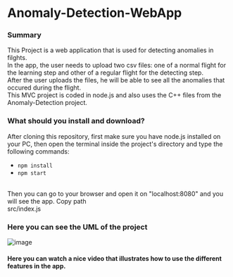 # Anomaly-Detection-WebApp

### Summary
This Project is a web application that is used for detecting anomalies in filghts.<br />
In the app, the user needs to upload two csv files: one of a normal flight for the learning step and other of a regular flight for the detecting step.<br />
After the user uploads the files, he will be able to see all the anomalies that occured during the flight.<br />
This MVC project is coded in node.js and also uses the C++ files from the Anomaly-Detection project.

### What should you install and download?
After cloning this repository, first make sure you have node.js installed on your PC, then open the terminal inside the project's directory and type the following commands:<br />

- ``npm install``<br />
- ``npm start ``
<br/>
Then you can go to your browser and open it on "localhost:8080" and you will see the app.

<clipboard-copy for="blob-path" class="btn btn-sm BtnGroup-item">
  Copy path
</clipboard-copy>
<div id="blob-path">src/index.js</div>

### Here you can see the UML of the project
![image](https://user-images.githubusercontent.com/71728836/120083964-1a7e8b80-c0d5-11eb-95b9-84360b7d2a15.png)


#### Here you can watch a nice video that illustrates how to use the different features in the app.
 
